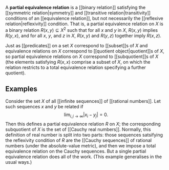 A __partial equivalence relation__ is a [[binary relation]] satisfying the [[symmetric relation|symmetry]] and [[transitive relation|transitivity]] conditions of an [[equivalence relation]], but not necessarily the [[reflexive relation|reflexivity]] condition. That is, a partial equivalence relation on $X$ is a binary relation $R(x, y) \subseteq X^2$ such that for all $x$ and $y$ in $X$, $R(x, y)$ implies $R(y, x)$, and for all $x$, $y$, and $z$ in $X$, $R(x, y)$ and $R(y, z)$ together imply $R(x, z)$.

Just as [[predicates]] on a set $X$ correspond to [[subset]]s of $X$ and equivalence relations on $X$ correspond to [[quotient object|quotient]]s of $X$, so partial equivalence relations on $X$ correspond to [[subquotient]]s of $X$ (the elements satisfying $R(x, x)$ comprise a subset of $X$, on which the relation restricts to a total equivalence relation specifying a further quotient).


## Examples

Consider the set $X$ of all [[infinite sequences]] of [[rational numbers]].  Let such sequences $x$ and $y$ be related if
$$ \lim_{i,j\to \infty} {|x_i - y_j|} = 0 .$$
Then this defines a partial equivalence relation $R$ on $X$; the corresponding subquotient of $X$ is the set of [[Cauchy real numbers]].  Normally, this definition of real number is split into two parts: those sequences satsifying the reflexivity condition of $R$ are the [[Cauchy sequences]] of rational numbers (under the absolute-value metric), and then we impose a total equivalence relation on the Cauchy sequences.  But a single partial equivalence relation does all of the work.  (This example generalises in the usual ways.)